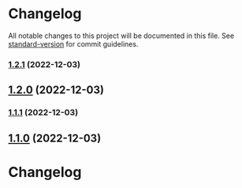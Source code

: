 # Changelog

All notable changes to this project will be documented in this file. See [standard-version](https://github.com/conventional-changelog/standard-version) for commit guidelines.

### [1.2.1](https://github.com/Siumauricio/rippleui/compare/v2.1.2-beta.1...v1.2.1) (2022-12-03)

## [1.2.0](https://github.com/Siumauricio/rippleui/compare/v2.1.2-beta.1...v1.2.0) (2022-12-03)

### [1.1.1](https://github.com/Siumauricio/rippleui/compare/v2.1.2-beta.1...v1.1.1) (2022-12-03)

## [1.1.0](https://github.com/Siumauricio/rippleui/compare/v2.1.2-beta.1...v1.1.0) (2022-12-03)

# Changelog
